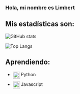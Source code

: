 ### Hola, mi nombre es Limbert ###

## Mis estadísticas son: 
![GitHub stats](https://github-readme-stats.vercel.app/api?username=LimbersMay&show_icons=true&theme=tokyonight)

![Top Langs](https://github-readme-stats.vercel.app/api/top-langs/?username=LimbersMay)

## Aprendiendo: 

- Python [<img align="left" alt="javascript" width="22px" src="https://raw.githubusercontent.com/jmnote/z-icons/master/svg/python.svg" />][Python]

[Python]: https://www.python.org/

- Javascript [<img align="left" alt="javascript" width="22px" src="https://raw.githubusercontent.com/jmnote/z-icons/master/svg/javascript.svg" />][Javascript]

[Javascript]: https://www.javascript.com/